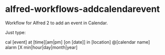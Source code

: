 alfred-workflows-addcalendarevent
=================================

Workflow for Alfred 2 to add an event in Calendar.

Just type:

cal [event] at [time][am|pm] [on [date]] in [location] @[calendar name] alarm [X min|hour|day|month|year]
